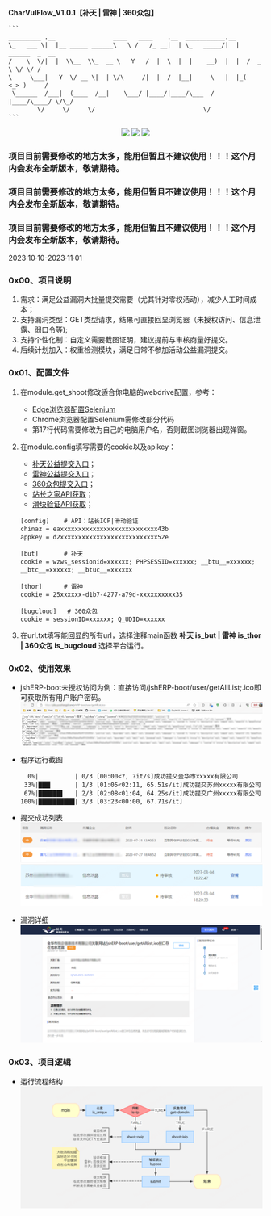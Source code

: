 **CharVulFlow_V1.0.1【补天 | 雷神 | 360众包】**

    ```
    _________ .__                ____   ____    .__  ___________.__                 
    \_   ___ \|  |__ _____ ______\   \ /   /_ __|  | \_   _____/|  |   ______  _  __
    /    \  \/|  |  \\__  \\_  __ \   Y   /  |  \  |  |    __)  |  |  /  _ \ \/ \/ /
    \     \___|   Y  \/ __ \|  | \/\     /|  |  /  |__|     \   |  |_(  <_> )     / 
     \______  /___|  (____  /__|    \___/ |____/|____/\___  /   |____/\____/ \/\_/  
            \/     \/     \/                              \/
    ```
<p align="center">
<a href="https://opensource.org/licenses/MIT"><img src="https://img.shields.io/badge/license-MIT-_red.svg"></a>
<a href="https://github.com/asaotomo/fofamap/issues"><img src="https://img.shields.io/badge/contributions-welcome-brightgreen.svg?style=flat"></a>
<a href="https://github.com/sqlmapproject/sqlmap/actions/workflows/tests.yml"><img src="https://img.shields.io/badge/python-3.7-blue.svg"></a>
</p>

### 项目目前需要修改的地方太多，能用但暂且不建议使用！！！这个月内会发布全新版本，敬请期待。
### 项目目前需要修改的地方太多，能用但暂且不建议使用！！！这个月内会发布全新版本，敬请期待。
### 项目目前需要修改的地方太多，能用但暂且不建议使用！！！这个月内会发布全新版本，敬请期待。
2023·10·10-2023·11·01

### 0x00、项目说明
1. 需求：满足公益漏洞大批量提交需要（尤其针对零权活动），减少人工时间成本；
2. 支持漏洞类型：GET类型请求，结果可直接回显浏览器（未授权访问、信息泄露、弱口令等);
3. 支持个性化制：自定义需要截图证明，建议提前与审核商量好提交。
4. 后续计划加入：权重检测模块，满足日常不参加活动公益漏洞提交。

### 0x01、配置文件

1. 在module.get_shoot修改适合你电脑的webdrive配置，参考：  
   - [Edge浏览器配置Selenium](https://blog.csdn.net/tk1023/article/details/109078613)    
   - Chrome浏览器配置Selenium需修改部分代码
   - 第17行代码需要修改为自己的电脑用户名，否则截图浏览器出现弹窗。


2. 在module.config填写需要的cookie以及apikey：
    - [补天公益提交入口](https://www.butian.net/Loo/submit/)；
    - [雷神公益提交入口](https://bug.bountyteam.com/index)；
    - [360众包提交入口](https://src.360.net/home)；
    - [站长之家API获取](https://my.chinaz.com/ChinazAPI/DataCenter/MyDataApi)；  
    - [滑块验证API获取](http://rrocr.com/)；
    ```
    [config]    # API：站长ICP|滑动验证
    chinaz = eaxxxxxxxxxxxxxxxxxxxxxxxxxxx43b 
    appkey = d2xxxxxxxxxxxxxxxxxxxxxxxxxxx52e
    
    [but]       # 补天
    cookie = wzws_sessionid=xxxxxx; PHPSESSID=xxxxxx; __btu__=xxxxxx; __btc__=xxxxxx; __btuc__=xxxxxx
    
    [thor]      # 雷神
    cookie = 25xxxxxx-d1b7-4277-a79d-xxxxxxxxxx35
   
   [bugcloud]   # 360众包
    cookie = sessionID=xxxxxx; Q_UDID=xxxxxx
    ```
4. 在url.txt填写能回显的所有url，选择注释main函数 **补天 is_but | 雷神 is_thor | 360众包 is_bugcloud** 选择平台运行。

### 0x02、使用效果
- jshERP-boot未授权访问为例：直接访问/jshERP-boot/user/getAllList;.ico即可获取所有用户账户密码。
![img_1.png](images%2Fimg_1.png)

- 程序运行截图

    ```
      0%|          | 0/3 [00:00<?, ?it/s]成功提交金华市xxxxx有限公司
     33%|███▎      | 1/3 [01:05<02:11, 65.51s/it]成功提交苏州xxxxx有限公司
     67%|██████▋   | 2/3 [02:08<01:04, 64.25s/it]成功提交广州xxxxx有限公司
    100%|██████████| 3/3 [03:23<00:00, 67.71s/it]
    ```
- 提交成功列表
    ![img_2.png](images%2Fimg_2.png)
    ![img_3.png](images%2Fimg_3.png)
- 漏洞详细
    ![img_4.png](images%2Fimg_4.png)

### 0x03、项目逻辑
- 运行流程结构
    ![img.png](images%2Fimg.png)
